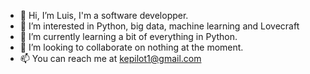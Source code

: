 - 👋 Hi, I’m Luis, I'm a software developper.
- 👀 I’m interested in Python, big data, machine learning and Lovecraft
- 🌱 I’m currently learning a bit of everything in Python.
- 💞️ I’m looking to collaborate on nothing at the moment.
- 📫 You can reach me at kepilot1@gmail.com

